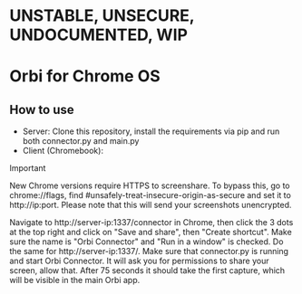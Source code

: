 # UNSTABLE, UNSECURE, UNDOCUMENTED, WIP
# Orbi for Chrome OS
## How to use
- Server:
Clone this repository, install the requirements via pip and run both connector.py and main.py
- Client (Chromebook):
> [!IMPORTANT]
> New Chrome versions require HTTPS to screenshare. To bypass this, go to chrome://flags, find #unsafely-treat-insecure-origin-as-secure and set it to http://ip:port. Please note that this will send your screenshots unencrypted.

Navigate to http://server-ip:1337/connector in Chrome, then click the 3 dots at the top right and click on "Save and share", then "Create shortcut". Make sure the name is "Orbi Connector" and "Run in a window" is checked. Do the same for http://server-ip:1337/. Make sure that connector.py is running and start Orbi Connector. It will ask you for permissions to share your screen, allow that. After 75 seconds it should take the first capture, which will be visible in the main Orbi app.
